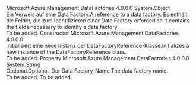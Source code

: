 <Type Name="DataFactoryReference" FullName="Microsoft.Azure.Management.DataFactories.Models.DataFactoryReference">
  <TypeSignature Language="C#" Value="public class DataFactoryReference" />
  <TypeSignature Language="ILAsm" Value=".class public auto ansi beforefieldinit DataFactoryReference extends System.Object" />
  <TypeSignature Language="DocId" Value="T:Microsoft.Azure.Management.DataFactories.Models.DataFactoryReference" />
  <TypeSignature Language="VB.NET" Value="Public Class DataFactoryReference" />
  <TypeSignature Language="F#" Value="type DataFactoryReference = class" />
  <AssemblyInfo>
    <AssemblyName>Microsoft.Azure.Management.DataFactories</AssemblyName>
    <AssemblyVersion>4.0.0.0</AssemblyVersion>
  </AssemblyInfo>
  <Base>
    <BaseTypeName>System.Object</BaseTypeName>
  </Base>
  <Interfaces />
  <Docs>
    <summary>
            <span data-ttu-id="2d1e8-101">Ein Verweis auf eine Data Factory.</span><span class="sxs-lookup"><span data-stu-id="2d1e8-101">A reference to a data factory.</span></span> <span data-ttu-id="2d1e8-102">Es enthält die Felder, die zum Identifizieren einer Data Factory erforderlich.</span><span class="sxs-lookup"><span data-stu-id="2d1e8-102">It contains the fields necessary to identify a data factory.</span></span>
            </summary>
    <remarks>To be added.</remarks>
  </Docs>
  <Members>
    <Member MemberName=".ctor">
      <MemberSignature Language="C#" Value="public DataFactoryReference ();" />
      <MemberSignature Language="ILAsm" Value=".method public hidebysig specialname rtspecialname instance void .ctor() cil managed" />
      <MemberSignature Language="DocId" Value="M:Microsoft.Azure.Management.DataFactories.Models.DataFactoryReference.#ctor" />
      <MemberSignature Language="VB.NET" Value="Public Sub New ()" />
      <MemberType>Constructor</MemberType>
      <AssemblyInfo>
        <AssemblyName>Microsoft.Azure.Management.DataFactories</AssemblyName>
        <AssemblyVersion>4.0.0.0</AssemblyVersion>
      </AssemblyInfo>
      <Parameters />
      <Docs>
        <summary>
            <span data-ttu-id="2d1e8-103">Initialisiert eine neue Instanz der DataFactoryReference-Klasse.</span><span class="sxs-lookup"><span data-stu-id="2d1e8-103">Initializes a new instance of the DataFactoryReference class.</span></span>
            </summary>
        <remarks>To be added.</remarks>
      </Docs>
    </Member>
    <Member MemberName="DataFactoryName">
      <MemberSignature Language="C#" Value="public string DataFactoryName { get; set; }" />
      <MemberSignature Language="ILAsm" Value=".property instance string DataFactoryName" />
      <MemberSignature Language="DocId" Value="P:Microsoft.Azure.Management.DataFactories.Models.DataFactoryReference.DataFactoryName" />
      <MemberSignature Language="VB.NET" Value="Public Property DataFactoryName As String" />
      <MemberSignature Language="F#" Value="member this.DataFactoryName : string with get, set" Usage="Microsoft.Azure.Management.DataFactories.Models.DataFactoryReference.DataFactoryName" />
      <MemberType>Property</MemberType>
      <AssemblyInfo>
        <AssemblyName>Microsoft.Azure.Management.DataFactories</AssemblyName>
        <AssemblyVersion>4.0.0.0</AssemblyVersion>
      </AssemblyInfo>
      <ReturnValue>
        <ReturnType>System.String</ReturnType>
      </ReturnValue>
      <Docs>
        <summary>
            <span data-ttu-id="2d1e8-104">Optional.</span><span class="sxs-lookup"><span data-stu-id="2d1e8-104">Optional.</span></span> <span data-ttu-id="2d1e8-105">Der Data Factory-Name.</span><span class="sxs-lookup"><span data-stu-id="2d1e8-105">The data factory name.</span></span>
            </summary>
        <value>To be added.</value>
        <remarks>To be added.</remarks>
      </Docs>
    </Member>
  </Members>
</Type>